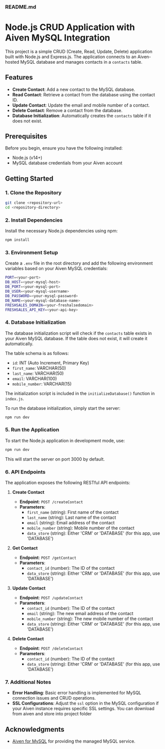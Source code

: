 ### README.md

# Node.js CRUD Application with Aiven MySQL Integration

This project is a simple CRUD (Create, Read, Update, Delete) application built with Node.js and Express.js. The application connects to an Aiven-hosted MySQL database and manages contacts in a `contacts` table.

## Features
- **Create Contact**: Add a new contact to the MySQL database.
- **Read Contact**: Retrieve a contact from the database using the contact ID.
- **Update Contact**: Update the email and mobile number of a contact.
- **Delete Contact**: Remove a contact from the database.
- **Database Initialization**: Automatically creates the `contacts` table if it does not exist.

## Prerequisites

Before you begin, ensure you have the following installed:
- Node.js (v14+)
- MySQL database credentials from your Aiven account

## Getting Started

### 1. Clone the Repository
```bash
git clone <repository-url>
cd <repository-directory>
```

### 2. Install Dependencies
Install the necessary Node.js dependencies using npm:
```bash
npm install
```

### 3. Environment Setup
Create a `.env` file in the root directory and add the following environment variables based on your Aiven MySQL credentials:

```bash
PORT=<your-port>
DB_HOST=<your-mysql-host>
DB_PORT=<your-mysql-port>
DB_USER=<your-mysql-username>
DB_PASSWORD=<your-mysql-password>
DB_NAME=<your-mysql-database-name>
FRESHSALES_DOMAIN=<your-freshalsedomain>
FRESHSALES_API_KEY=<your-api-key>
```

### 4. Database Initialization
The database initialization script will check if the `contacts` table exists in your Aiven MySQL database. If the table does not exist, it will create it automatically.

The table schema is as follows:
- `id`: INT (Auto Increment, Primary Key)
- `first_name`: VARCHAR(50)
- `last_name`: VARCHAR(50)
- `email`: VARCHAR(100)
- `mobile_number`: VARCHAR(15)

The initialization script is included in the `initializeDatabase()` function in `index.js`.

To run the database initialization, simply start the server:

```bash
npm run dev
```

### 5. Run the Application
To start the Node.js application in development mode, use:

```bash
npm run dev
```

This will start the server on port 3000 by default.

### 6. API Endpoints

The application exposes the following RESTful API endpoints:

1. **Create Contact**
   - **Endpoint**: `POST /createContact`
   - **Parameters**:
     - `first_name` (string): First name of the contact
     - `last_name` (string): Last name of the contact
     - `email` (string): Email address of the contact
     - `mobile_number` (string): Mobile number of the contact
     - `data_store` (string): Either 'CRM' or 'DATABASE' (for this app, use 'DATABASE')
   
2. **Get Contact**
   - **Endpoint**: `POST /getContact`
   - **Parameters**:
     - `contact_id` (number): The ID of the contact
     - `data_store` (string): Either 'CRM' or 'DATABASE' (for this app, use 'DATABASE')
   
3. **Update Contact**
   - **Endpoint**: `POST /updateContact`
   - **Parameters**:
     - `contact_id` (number): The ID of the contact
     - `email` (string): The new email address of the contact
     - `mobile_number` (string): The new mobile number of the contact
     - `data_store` (string): Either 'CRM' or 'DATABASE' (for this app, use 'DATABASE')
   
4. **Delete Contact**
   - **Endpoint**: `POST /deleteContact`
   - **Parameters**:
     - `contact_id` (number): The ID of the contact
     - `data_store` (string): Either 'CRM' or 'DATABASE' (for this app, use 'DATABASE')



### 7. Additional Notes

- **Error Handling**: Basic error handling is implemented for MySQL connection issues and CRUD operations.
- **SSL Configurations**: Adjust the `ssl` option in the MySQL configuration if your Aiven instance requires specific SSL settings. You can download from aiven and store into project folder



## Acknowledgments
- [Aiven for MySQL](https://aiven.io/mysql) for providing the managed MySQL service.
